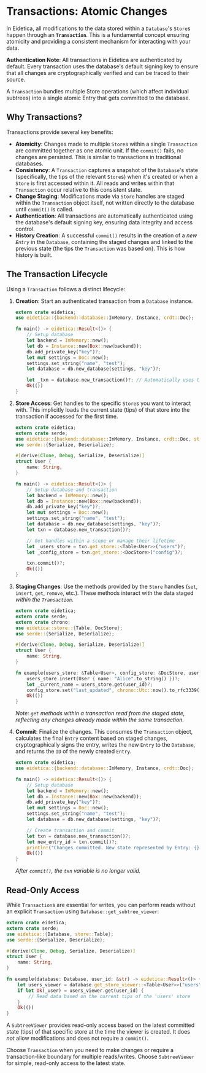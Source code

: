 # Transactions: Atomic Changes

In Eidetica, all modifications to the data stored within a `Database`'s `Store`s happen through an **`Transaction`**. This is a fundamental concept ensuring atomicity and providing a consistent mechanism for interacting with your data.

**Authentication Note**: All transactions in Eidetica are authenticated by default. Every transaction uses the database's default signing key to ensure that all changes are cryptographically verified and can be traced to their source.

A `Transaction` bundles multiple Store operations (which affect individual subtrees) into a single atomic Entry that gets committed to the database.

## Why Transactions?

Transactions provide several key benefits:

- **Atomicity**: Changes made to multiple `Store`s within a single `Transaction` are committed together as one atomic unit. If the `commit()` fails, no changes are persisted. This is similar to transactions in traditional databases.
- **Consistency**: A `Transaction` captures a snapshot of the `Database`'s state (specifically, the tips of the relevant `Store`s) when it's created or when a `Store` is first accessed within it. All reads and writes within that `Transaction` occur relative to this consistent state.
- **Change Staging**: Modifications made via `Store` handles are staged within the `Transaction` object itself, not written directly to the database until `commit()` is called.
- **Authentication**: All transactions are automatically authenticated using the database's default signing key, ensuring data integrity and access control.
- **History Creation**: A successful `commit()` results in the creation of a _new `Entry`_ in the `Database`, containing the staged changes and linked to the previous state (the tips the `Transaction` was based on). This is how history is built.

## The Transaction Lifecycle

Using a `Transaction` follows a distinct lifecycle:

1.  **Creation**: Start an authenticated transaction from a `Database` instance.

    ```rust
    extern crate eidetica;
    use eidetica::{backend::database::InMemory, Instance, crdt::Doc};

    fn main() -> eidetica::Result<()> {
        // Setup database
        let backend = InMemory::new();
        let db = Instance::new(Box::new(backend));
        db.add_private_key("key")?;
        let mut settings = Doc::new();
        settings.set_string("name", "test");
        let database = db.new_database(settings, "key")?;

        let _txn = database.new_transaction()?; // Automatically uses the database's default signing key
        Ok(())
    }
    ```

2.  **Store Access**: Get handles to the specific `Store`s you want to interact with. This implicitly loads the current state (tips) of that store into the transaction if accessed for the first time.

    ```rust
    extern crate eidetica;
    extern crate serde;
    use eidetica::{backend::database::InMemory, Instance, crdt::Doc, store::{Table, DocStore}, Database};
    use serde::{Serialize, Deserialize};

    #[derive(Clone, Debug, Serialize, Deserialize)]
    struct User {
        name: String,
    }

    fn main() -> eidetica::Result<()> {
        // Setup database and transaction
        let backend = InMemory::new();
        let db = Instance::new(Box::new(backend));
        db.add_private_key("key")?;
        let mut settings = Doc::new();
        settings.set_string("name", "test");
        let database = db.new_database(settings, "key")?;
        let txn = database.new_transaction()?;

        // Get handles within a scope or manage their lifetime
        let _users_store = txn.get_store::<Table<User>>("users")?;
        let _config_store = txn.get_store::<DocStore>("config")?;

        txn.commit()?;
        Ok(())
    }
    ```

3.  **Staging Changes**: Use the methods provided by the `Store` handles (`set`, `insert`, `get`, `remove`, etc.). These methods interact with the data staged _within the `Transaction`_.

    ```rust
    extern crate eidetica;
    extern crate serde;
    extern crate chrono;
    use eidetica::store::{Table, DocStore};
    use serde::{Serialize, Deserialize};

    #[derive(Clone, Debug, Serialize, Deserialize)]
    struct User {
        name: String,
    }

    fn example(users_store: &Table<User>, config_store: &DocStore, user_id: &str) -> eidetica::Result<()> {
        users_store.insert(User { name: "Alice".to_string() })?;
        let _current_name = users_store.get(user_id)?;
        config_store.set("last_updated", chrono::Utc::now().to_rfc3339())?;
        Ok(())
    }
    ```

    _Note: `get` methods within a transaction read from the staged state, reflecting any changes already made within the same transaction._

4.  **Commit**: Finalize the changes. This consumes the `Transaction` object, calculates the final `Entry` content based on staged changes, cryptographically signs the entry, writes the new `Entry` to the `Database`, and returns the `ID` of the newly created `Entry`.

    ```rust
    extern crate eidetica;
    use eidetica::{backend::database::InMemory, Instance, crdt::Doc};

    fn main() -> eidetica::Result<()> {
        // Setup database
        let backend = InMemory::new();
        let db = Instance::new(Box::new(backend));
        db.add_private_key("key")?;
        let mut settings = Doc::new();
        settings.set_string("name", "test");
        let database = db.new_database(settings, "key")?;

        // Create transaction and commit
        let txn = database.new_transaction()?;
        let new_entry_id = txn.commit()?;
        println!("Changes committed. New state represented by Entry: {}", new_entry_id);
        Ok(())
    }
    ```

    _After `commit()`, the `txn` variable is no longer valid._

## Read-Only Access

While `Transaction`s are essential for writes, you can perform reads without an explicit `Transaction` using `Database::get_subtree_viewer`:

```rust
extern crate eidetica;
extern crate serde;
use eidetica::{Database, store::Table};
use serde::{Serialize, Deserialize};

#[derive(Clone, Debug, Serialize, Deserialize)]
struct User {
    name: String,
}

fn example(database: Database, user_id: &str) -> eidetica::Result<()> {
    let users_viewer = database.get_store_viewer::<Table<User>>("users")?;
    if let Ok(_user) = users_viewer.get(user_id) {
        // Read data based on the current tips of the 'users' store
    }
    Ok(())
}
```

A `SubtreeViewer` provides read-only access based on the latest committed state (tips) of that specific store at the time the viewer is created. It does _not_ allow modifications and does not require a `commit()`.

Choose `Transaction` when you need to make changes or require a transaction-like boundary for multiple reads/writes. Choose `SubtreeViewer` for simple, read-only access to the latest state.
